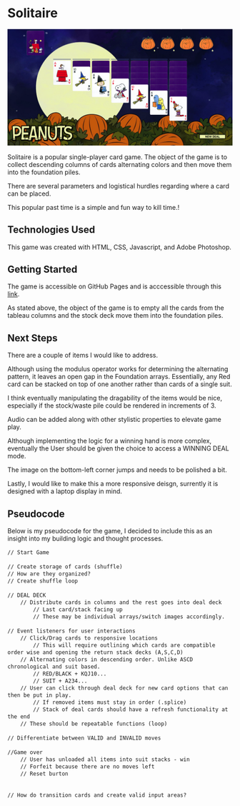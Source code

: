# Solitaire

![Game Screenshot](img/GameScreenshot.png)


Solitaire is a popular single-player card game. The object of the game is to collect descending columns of cards alternating colors and then move them into the foundation piles. 

There are several parameters and logistical hurdles regarding where a card can be placed.

This popular past time is a simple and fun way to kill time.!

## Technologies Used

This game was created with HTML, CSS, Javascript, and Adobe Photoshop.

## Getting Started

The game is accessible on GitHub Pages and is acccessible through this [link](https://jacksap.github.io/solitaire). 

As stated above, the object of the game is to empty all the cards from the tableau columns and the stock deck move them into the foundation piles.

## Next Steps

There are a couple of items I would like to address.

Although using the modulus operator works for determining the alternating pattern, it leaves an open gap in the Foundation arrays. Essentially, any Red card can be stacked on top of one another rather than cards of a single suit.

I think eventually manipulating the dragability of the items would be nice, especially if the stock/waste pile could be rendered in increments of 3.

Audio can be added along with other stylistic properties to elevate game play.

Although implementing the logic for a winning hand is more complex, eventually the User should be given the choice to access a WINNING DEAL mode.

The image on the bottom-left corner jumps and needs to be polished a bit.

Lastly, I would like to make this a more responsive deisgn, surrently it is designed with a laptop display in mind.


## Pseudocode

Below is my pseudocode for the game, I decided to include this as an insight into my building logic and thought processes.


    // Start Game

    // Create storage of cards (shuffle)
    // How are they organized?
    // Create shuffle loop

    // DEAL DECK    
        // Distribute cards in columns and the rest goes into deal deck
            // Last card/stack facing up
            // These may be individual arrays/switch images accordingly. 

    // Event listeners for user interactions
        // Click/Drag cards to responsive locations
            // This will require outlining which cards are compatible order wise and opening the return stack decks (A,S,C,D)
        // Alternating colors in descending order. Unlike ASCD chronological and suit based. 
            // RED/BLACK + KQJ10...
            // SUIT + A234...
        // User can click through deal deck for new card options that can then be put in play. 
            // If removed items must stay in order (.splice)
            // Stack of deal cards should have a refresh functionality at the end
        // These should be repeatable functions (loop)

    // Differentiate between VALID and INVALID moves

    //Game over
        // User has unloaded all items into suit stacks - win
        // Forfeit because there are no moves left
        // Reset burton 


    // How do transition cards and create valid input areas?